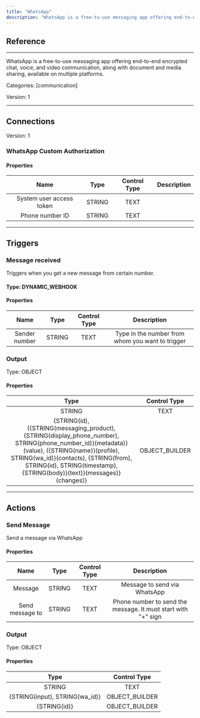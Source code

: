 ```yaml
---
title: "WhatsApp"
description: "WhatsApp is a free-to-use messaging app offering end-to-end encrypted chat, voice, and video communication, along with document and media sharing, available on multiple platforms."
---
```

## Reference
<hr />

WhatsApp is a free-to-use messaging app offering end-to-end encrypted chat, voice, and video communication, along with document and media sharing, available on multiple platforms.


Categories: [communication]


Version: 1

<hr />



## Connections

Version: 1


### WhatsApp Custom Authorization

#### Properties

|      Name      |     Type     |     Control Type     |     Description     |
|:--------------:|:------------:|:--------------------:|:-------------------:|
| System user access token | STRING | TEXT  |  |
| Phone number ID | STRING | TEXT  |  |





<hr />



## Triggers


### Message received
Triggers when you get a new message from certain number.

#### Type: DYNAMIC_WEBHOOK
#### Properties

|      Name      |     Type     |     Control Type     |     Description     |
|:--------------:|:------------:|:--------------------:|:-------------------:|
| Sender number | STRING | TEXT  |  Type in the number from whom you want to trigger  |


### Output



Type: OBJECT


#### Properties

|     Type     |     Control Type     |
|:------------:|:--------------------:|
| STRING | TEXT  |
| {STRING\(id), {{STRING\(messaging_product), {STRING\(display_phone_number), STRING\(phone_number_id)}\(metadata)}\(value), {{STRING\(name)}\(profile), STRING\(wa_id)}\(contacts), {STRING\(from), STRING\(id), STRING\(timestamp), {STRING\(body)}\(text)}\(messages)}\(changes)} | OBJECT_BUILDER  |







<hr />



## Actions


### Send Message
Send a message via WhatsApp

#### Properties

|      Name      |     Type     |     Control Type     |     Description     |
|:--------------:|:------------:|:--------------------:|:-------------------:|
| Message | STRING | TEXT  |  Message to send via WhatsApp  |
| Send message to | STRING | TEXT  |  Phone number to send the message. It must start with "+" sign  |


### Output



Type: OBJECT


#### Properties

|     Type     |     Control Type     |
|:------------:|:--------------------:|
| STRING | TEXT  |
| {STRING\(input), STRING\(wa_id)} | OBJECT_BUILDER  |
| {STRING\(id)} | OBJECT_BUILDER  |






